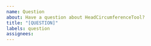 ```yaml
---
name: Question
about: Have a question about HeadCircumferenceTool?
title: "[QUESTION]"
labels: question
assignees:
---
```

